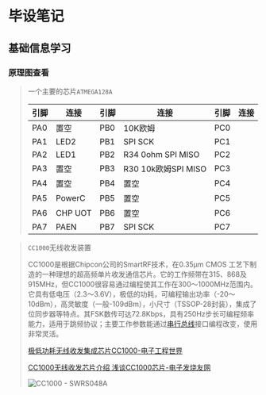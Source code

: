 # 毕设笔记

## 基础信息学习

###  原理图查看

> 一个主要的芯片`ATMEGA128A`
>
> | 引脚 | 连接    | 引脚 | 连接                | 引脚 | 连接 |
> | ---- | ------- | ---- | ------------------- | ---- | ---- |
> | PA0  | 置空    | PB0  | 10K欧姆             | PC0  |      |
> | PA1  | LED2    | PB1  | SPI SCK             | PC1  |      |
> | PA2  | LED1    | PB2  | R34 0ohm SPI MISO   | PC2  |      |
> | PA3  | 置空    | PB3  | R30 10k欧姆SPI MISO | PC3  |      |
> | PA4  | 置空    | PB4  | 置空                | PC4  |      |
> | PA5  | PowerC  | PB5  | 置空                | PC5  |      |
> | PA6  | CHP UOT | PB6  | 置空                | PC6  |      |
> | PA7  | PAEN    | PB7  | SPI SCK             | PC7  |      |

> `CC1000`无线收发装置
>
> CC1000是根据Chipcon公司的SmartRF技术，在0.35μm CMOS 工艺下制造的一种理想的超高频单片收发通信芯片。它的工作频带在315、868及915MHz，但CC1000很容易通过编程使其工作在300～1000MHz范围内。它具有低电压（2.3～3.6V），极低的功耗，可编程输出功率（-20～10dBm），高灵敏度（一般-109dBm），小尺寸（TSSOP-28封装），集成了位同步器等特点。其FSK数传可达72.8Kbps，具有250Hz步长可编程频率能力，适用于跳频协议；主要工作参数能通过[串行总线](https://www.eeworld.com.cn/zhuanti/LGOeDK)接口编程改变，使用非常灵活。
>
> [极低功耗无线收发集成芯片CC1000-电子工程世界](https://news.eeworld.com.cn/qrs/ic10843.html)
>
> [CC1000无线收发芯片介绍 浅谈CC1000芯片-电子发烧友网](https://www.elecfans.com/d/770856.html)
>
> 
>
> ![CC1000 - SWRS048A](https://www.ti.com.cn/ds_dgm/images/alt_swrs048a.gif)





